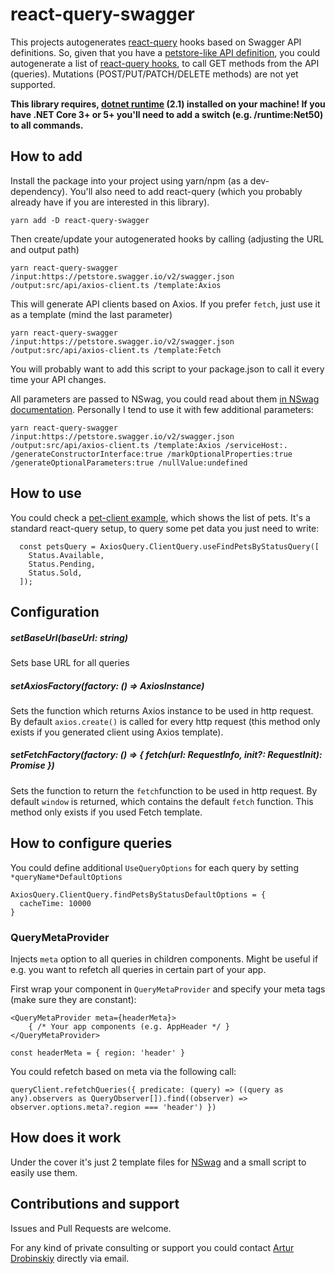 # react-query-swagger
This projects autogenerates [react-query](https://react-query.tanstack.com) hooks based on Swagger API definitions.
So, given that you have a [petstore-like API definition](https://petstore.swagger.io/), you could autogenerate a list of [react-query hooks](https://github.com/Shaddix/nswag-react-query/blob/master/examples/pet-client/src/api/axios-client.ts#L1151), to call GET methods from the API (queries). Mutations (POST/PUT/PATCH/DELETE methods) are not yet supported.


****This library requires, [dotnet runtime](https://dotnet.microsoft.com/download/dotnet/2.1) (2.1) installed on your machine! If you have .NET Core 3+ or 5+ you'll need to add a switch (e.g. /runtime:Net50) to all commands.****

## How to add
Install the package into your project using yarn/npm (as a dev-dependency). You'll also need to add react-query (which you probably already have if you are interested in this library).
```
yarn add -D react-query-swagger
```
Then create/update your autogenerated hooks by calling (adjusting the URL and output path)
```
yarn react-query-swagger /input:https://petstore.swagger.io/v2/swagger.json /output:src/api/axios-client.ts /template:Axios
```
This will generate API clients based on Axios. If you prefer `fetch`, just use it as a template (mind the last parameter)
```
yarn react-query-swagger /input:https://petstore.swagger.io/v2/swagger.json /output:src/api/axios-client.ts /template:Fetch
```
You will probably want to add this script to your package.json to call it every time your API changes.

All parameters are passed to NSwag, you could read about them [in NSwag documentation](https://github.com/RicoSuter/NJsonSchema/wiki/TypeScriptGeneratorSettings).
Personally I tend to use it with few additional parameters:
```
yarn react-query-swagger /input:https://petstore.swagger.io/v2/swagger.json /output:src/api/axios-client.ts /template:Axios /serviceHost:. /generateConstructorInterface:true /markOptionalProperties:true /generateOptionalParameters:true /nullValue:undefined
```

## How to use

You could check a [pet-client example](https://github.com/Shaddix/react-query-swagger/tree/master/examples/pet-client), which shows the list of pets.
It's a standard react-query setup, to query some pet data you just need to write:
```
  const petsQuery = AxiosQuery.ClientQuery.useFindPetsByStatusQuery([
    Status.Available,
    Status.Pending,
    Status.Sold,
  ]);
```
## Configuration
##### setBaseUrl(baseUrl: string)
Sets base URL for all queries

##### setAxiosFactory(factory: () => AxiosInstance)
Sets the function which returns Axios instance to be used in http request.
By default `axios.create()` is called for every http request 
(this method only exists if you generated client using Axios template).

##### setFetchFactory(factory: () => { fetch(url: RequestInfo, init?: RequestInit): Promise<Response> })
Sets the function to return the `fetch`function to be used in http request.
By default `window` is returned, which contains the default `fetch` function.
This method only exists if you used Fetch template.

## How to configure queries
You could define additional `UseQueryOptions` for each query by setting `*queryName*DefaultOptions`
```
AxiosQuery.ClientQuery.findPetsByStatusDefaultOptions = {
  cacheTime: 10000
}
```


### QueryMetaProvider
Injects `meta` option to all queries in children components. Might be useful if e.g. you want to refetch all queries in certain part of your app.

First wrap your component in `QueryMetaProvider` and specify your meta tags (make sure they are constant):
```
<QueryMetaProvider meta={headerMeta}>
    { /* Your app components (e.g. AppHeader */ }
</QueryMetaProvider>

const headerMeta = { region: 'header' }
```

You could refetch based on meta via the following call:
```
queryClient.refetchQueries({ predicate: (query) => ((query as any).observers as QueryObserver[]).find((observer) => observer.options.meta?.region === 'header') })
```


## How does it work
Under the cover it's just 2 template files for [NSwag](https://github.com/RicoSuter/NSwag) and a small script to easily use them.

## Contributions and support
Issues and Pull Requests are welcome.

For any kind of private consulting or support you could contact [Artur Drobinskiy](https://github.com/Shaddix) directly via email.
